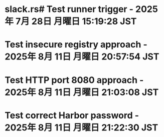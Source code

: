 # slack.rs# Test runner trigger - 2025年  7月 28日 月曜日 15:19:28 JST
# Test insecure registry approach - 2025年  8月 11日 月曜日 20:57:54 JST
# Test HTTP port 8080 approach - 2025年  8月 11日 月曜日 21:03:08 JST
# Test correct Harbor password - 2025年  8月 11日 月曜日 21:22:30 JST
